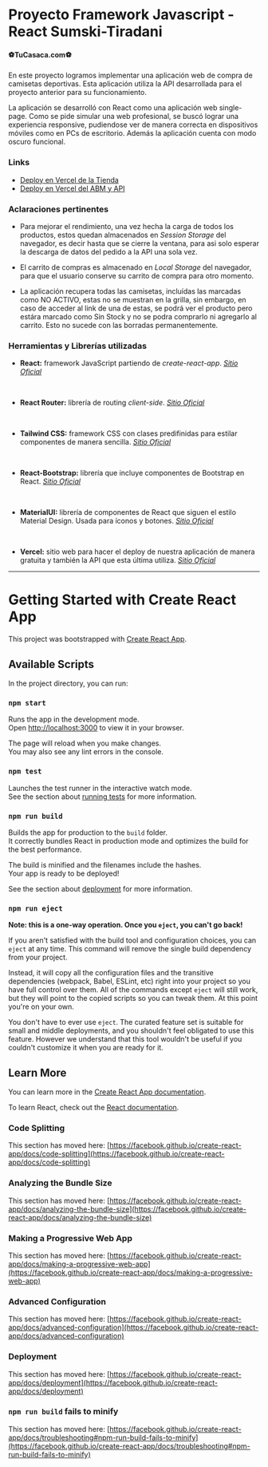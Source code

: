 # Proyecto Framework Javascript - React Sumski-Tiradani

#### ⚽TuCasaca.com⚽

En este proyecto logramos implementar una aplicación web de compra de camisetas deportivas. Esta aplicación utiliza la API desarrollada para el proyecto anterior para su funcionamiento.

La aplicación se desarrolló con React como una aplicación web single-page. Como se pide simular una web profesional, se buscó lograr una experiencia responsive, pudiendose ver de manera correcta en dispositivos móviles como en PCs de escritorio. Además la aplicación cuenta con modo oscuro funcional.

### Links

- [Deploy en Vercel de la Tienda](https://tucasaca-js-iamjuanpy.vercel.app/)
- [Deploy en Vercel del ABM y API](https://tucasaca-laravel-iamjuanpy.vercel.app/)

### Aclaraciones pertinentes

- Para mejorar el rendimiento, una vez hecha la carga de todos los productos, estos quedan almacenados en _Session Storage_ del navegador, es decir hasta que se cierre la ventana, para asi solo esperar la descarga de datos del pedido a la API una sola vez.

- El carrito de compras es almacenado en _Local Storage_ del navegador, para que el usuario conserve su carrito de compra para otro momento.

- La aplicación recupera todas las camisetas, incluídas las marcadas como NO ACTIVO, estas no se muestran en la grilla, sin embargo, en caso de acceder al link de una de estas, se podrá ver el producto pero estára marcado como Sin Stock y no se podra comprarlo ni agregarlo al carrito. Esto no sucede con las borradas permanentemente.

### Herramientas y Librerías utilizadas

- **React:** framework JavaScript partiendo de _create-react-app_.
  [_Sitio Oficial_](https://create-react-app.dev/)

<br>

- **React Router:** librería de routing _client-side_.
  [_Sitio Oficial_](https://reactrouter.com/)

<br>

- **Tailwind CSS:** framework CSS con clases predifinidas para estilar componentes de manera sencilla.
  [_Sitio Oficial_](https://tailwindcss.com/)

<br>

- **React-Bootstrap:** librería que incluye componentes de Bootstrap en React.
  [_Sitio Oficial_](https://getbootstrap.com/)

  <br>

- **MaterialUI:** librería de componentes de React que siguen el estilo Material Design. Usada para íconos y botones.
  [_Sitio Oficial_](https://mui.com/material-ui/material-icons/)

<br>

- **Vercel:** sitio web para hacer el deploy de nuestra aplicación de manera gratuita y también la API que esta última utiliza.
  [_Sitio Oficial_](https://vercel.com)
  <br>

---

# Getting Started with Create React App

This project was bootstrapped with [Create React App](https://github.com/facebook/create-react-app).

## Available Scripts

In the project directory, you can run:

### `npm start`

Runs the app in the development mode.\
Open [http://localhost:3000](http://localhost:3000) to view it in your browser.

The page will reload when you make changes.\
You may also see any lint errors in the console.

### `npm test`

Launches the test runner in the interactive watch mode.\
See the section about [running tests](https://facebook.github.io/create-react-app/docs/running-tests) for more information.

### `npm run build`

Builds the app for production to the `build` folder.\
It correctly bundles React in production mode and optimizes the build for the best performance.

The build is minified and the filenames include the hashes.\
Your app is ready to be deployed!

See the section about [deployment](https://facebook.github.io/create-react-app/docs/deployment) for more information.

### `npm run eject`

**Note: this is a one-way operation. Once you `eject`, you can't go back!**

If you aren't satisfied with the build tool and configuration choices, you can `eject` at any time. This command will remove the single build dependency from your project.

Instead, it will copy all the configuration files and the transitive dependencies (webpack, Babel, ESLint, etc) right into your project so you have full control over them. All of the commands except `eject` will still work, but they will point to the copied scripts so you can tweak them. At this point you're on your own.

You don't have to ever use `eject`. The curated feature set is suitable for small and middle deployments, and you shouldn't feel obligated to use this feature. However we understand that this tool wouldn't be useful if you couldn't customize it when you are ready for it.

## Learn More

You can learn more in the [Create React App documentation](https://facebook.github.io/create-react-app/docs/getting-started).

To learn React, check out the [React documentation](https://reactjs.org/).

### Code Splitting

This section has moved here: [https://facebook.github.io/create-react-app/docs/code-splitting](https://facebook.github.io/create-react-app/docs/code-splitting)

### Analyzing the Bundle Size

This section has moved here: [https://facebook.github.io/create-react-app/docs/analyzing-the-bundle-size](https://facebook.github.io/create-react-app/docs/analyzing-the-bundle-size)

### Making a Progressive Web App

This section has moved here: [https://facebook.github.io/create-react-app/docs/making-a-progressive-web-app](https://facebook.github.io/create-react-app/docs/making-a-progressive-web-app)

### Advanced Configuration

This section has moved here: [https://facebook.github.io/create-react-app/docs/advanced-configuration](https://facebook.github.io/create-react-app/docs/advanced-configuration)

### Deployment

This section has moved here: [https://facebook.github.io/create-react-app/docs/deployment](https://facebook.github.io/create-react-app/docs/deployment)

### `npm run build` fails to minify

This section has moved here: [https://facebook.github.io/create-react-app/docs/troubleshooting#npm-run-build-fails-to-minify](https://facebook.github.io/create-react-app/docs/troubleshooting#npm-run-build-fails-to-minify)
